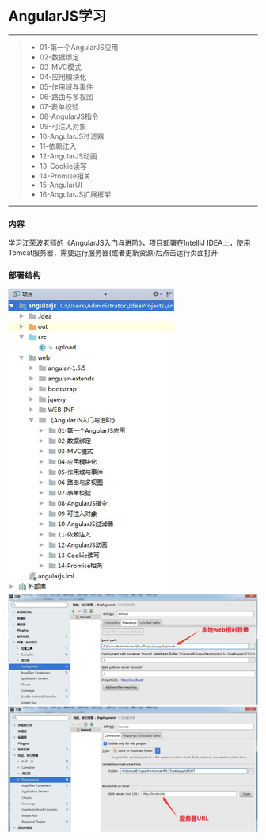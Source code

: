 # AngularJS学习

------

> * 01-第一个AngularJS应用
> * 02-数据绑定	
> * 03-MVC模式
> * 04-应用模块化
> * 05-作用域与事件
> * 06-路由与多视图
> * 07-表单校验
> * 08-AngularJS指令
> * 09-可注入对象
> * 10-AngularJS过滤器
> * 11-依赖注入
> * 12-AngularJS动画
> * 13-Cookie读写
> * 14-Promise相关
> * 15-AngularUI
> * 16-AngularJS扩展框架

------

### 内容
学习江荣波老师的《AngularJS入门与进阶》，项目部署在IntelliJ IDEA上，使用Tomcat服务器，需要运行服务器(或者更新资源)后点击运行页面打开<br>

### 部署结构
![image](https://github.com/luguanxing/JavaWeb-Study/blob/master/AngularJS/pictures/structure.jpg?raw=true)<br>
![image](https://github.com/luguanxing/JavaWeb-Study/blob/master/AngularJS/pictures/url.jpg?raw=true)<br>
![image](https://github.com/luguanxing/JavaWeb-Study/blob/master/AngularJS/pictures/local.jpg?raw=true)<br>
